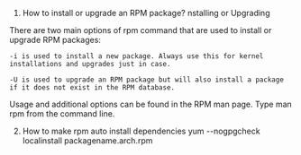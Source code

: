 1) How to install or upgrade an RPM package?
nstalling or Upgrading

There are two main options of rpm command that are used to install or upgrade RPM packages:

    -i is used to install a new package. Always use this for kernel installations and upgrades just in case.

    -U is used to upgrade an RPM package but will also install a package if it does not exist in the RPM database.

Usage and additional options can be found in the RPM man page. Type man rpm from the command line. 

2) How to make rpm auto install dependencies
yum --nogpgcheck localinstall packagename.arch.rpm



